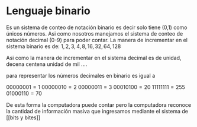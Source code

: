 # Lenguaje binario

Es un sistema de conteo de notación binario es decir solo tiene (0,1) como únicos números. Asi como nosotros manejamos el sistema de conteo de notación decimal (0-9) para poder contar.
La manera de incrementar en el sistema binario es de: $1, 2, 3, 4, 8, 16, 32, 64, 128$

Asi como la manera de incrementar en el sistema decimal es de unidad, decena centena unidad de mil ....

para representar los números decimales en binario es igual a

$00000001 = 1$
$00000010 = 2$
$00000011 = 3$
$00010100 = 20$
$11111111 = 255$
$01000110 = 70$

De esta forma la computadora puede contar pero la computadora reconoce la cantidad de información masiva que ingresamos mediante el sistema de [[bits y bites]]


